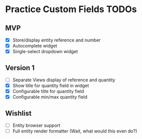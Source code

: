 # Practice Custom Fields TODOs

## MVP
- [x] Store/display entity reference and number
- [x] Autocomplete widget
- [x] Single-select dropdown widget

## Version 1
- [ ] Separate Views display of reference and quantity
- [x] Show title for quantity field in widget
- [x] Configurable title for quantity field
- [x] Configurable min/max quantity field

## Wishlist
- [ ] Entity browser support
- [ ] Full entity render formatter (Wait, what would this even do?)
